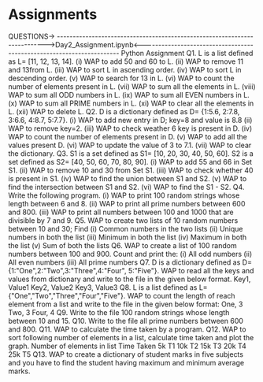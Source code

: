 # Assignments
QUESTIONS->
-------------------------------------------------------------------------->Day2_Assignment.ipynb<----------------------------------------------------------------------
Python Assignment
Q1. L is a list defined as L= [11, 12, 13, 14].
(i) WAP to add 50 and 60 to L.
(ii) WAP to remove 11 and 13from L.
(iii) WAP to sort L in ascending order.
(iv) WAP to sort L in descending order.
(v) WAP to search for 13 in L.
(vi) WAP to count the number of elements present in L.
(vii) WAP to sum all the elements in L.
(viii) WAP to sum all ODD numbers in L.
(ix) WAP to sum all EVEN numbers in L.
(x) WAP to sum all PRIME numbers in L.
(xi) WAP to clear all the elements in L.
(xii) WAP to delete L.
Q2. D is a dictionary defined as D= {1:5.6, 2:7.8, 3:6.6, 4:8.7, 5:7.7}.
(i) WAP to add new entry in D; key=8 and value is 8.8
(ii) WAP to remove key=2.
(iii) WAP to check weather 6 key is present in D.
(iv) WAP to count the number of elements present in D.
(v) WAP to add all the values present D.
(vi) WAP to update the value of 3 to 7.1.
(vii) WAP to clear the dictionary.
Q3. S1 is a set defined as S1= [10, 20, 30, 40, 50, 60].
 S2 is a set defined as S2= [40, 50, 60, 70, 80, 90].
(i) WAP to add 55 and 66 in Set S1.
(ii) WAP to remove 10 and 30 from Set S1.
(iii) WAP to check whether 40 is present in S1.
(iv) WAP to find the union between S1 and S2.
(v) WAP to find the intersection between S1 and S2.
(vi) WAP to find the S1 - S2.
Q4. Write the following program.
(i) WAP to print 100 random strings whose length between 6 and 8.
(ii) WAP to print all prime numbers between 600 and 800.
(iii) WAP to print all numbers between 100 and 1000 that are divisible by 7 and 9.
Q5. WAP to create two lists of 10 random numbers between 10 and 30; Find
(i) Common numbers in the two lists
(ii) Unique numbers in both the list
(iii) Minimum in both the list
(iv) Maximum in both the list
(v) Sum of both the lists
Q6. WAP to create a list of 100 random numbers between 100 and 900. Count and print the:
(i) All odd numbers
(ii) All even numbers
(iii) All prime numbers
Q7. D is a dictionary defined as D={1:"One",2:"Two",3:"Three",4:"Four", 5:"Five"}.
 WAP to read all the keys and values from dictionary and write to the file in the given below format.
Key1, Value1
Key2, Value2
Key3, Value3
Q8. L is a list defined as L={"One","Two","Three","Four","Five"}.
 WAP to count the length of reach element from a list and write to the file in the given below format:
One, 3
Two, 3
Four, 4
Q9. Write to the file 100 random strings whose length between 10 and 15.
Q10. Write to the file all prime numbers between 600 and 800.
Q11. WAP to calculate the time taken by a program.
Q12. WAP to sort following number of elements in a list, calculate time taken and plot the graph.
Number of elements in list Time Taken
5k T1
10k T2
15k T3
20k T4
25k T5
Q13. WAP to create a dictionary of student marks in five subjects and you have to find the student
 having maximum and minimum average marks.
